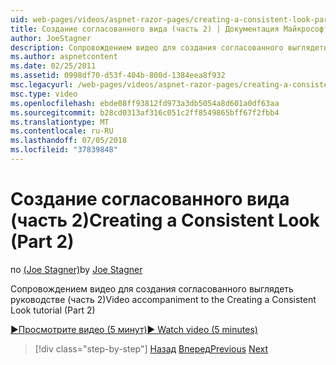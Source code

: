 ```yaml
---
uid: web-pages/videos/aspnet-razor-pages/creating-a-consistent-look-part-2
title: Создание согласованного вида (часть 2) | Документация Майкрософт
author: JoeStagner
description: Сопровождением видео для создания согласованного выглядеть руководстве (часть 2)
ms.author: aspnetcontent
ms.date: 02/25/2011
ms.assetid: 0998df70-d53f-404b-800d-1384eea8f932
msc.legacyurl: /web-pages/videos/aspnet-razor-pages/creating-a-consistent-look-part-2
msc.type: video
ms.openlocfilehash: ebde08ff93812fd973a3db5054a8d601a0df63aa
ms.sourcegitcommit: b28cd0313af316c051c2ff8549865bff67f2fbb4
ms.translationtype: MT
ms.contentlocale: ru-RU
ms.lasthandoff: 07/05/2018
ms.locfileid: "37839848"
---
```

<a name="creating-a-consistent-look-part-2"></a><span data-ttu-id="bf05c-103">Создание согласованного вида (часть 2)</span><span class="sxs-lookup"><span data-stu-id="bf05c-103">Creating a Consistent Look (Part 2)</span></span>
====================
<span data-ttu-id="bf05c-104">по [(Joe Stagner)](https://github.com/JoeStagner)</span><span class="sxs-lookup"><span data-stu-id="bf05c-104">by [Joe Stagner](https://github.com/JoeStagner)</span></span>

<span data-ttu-id="bf05c-105">Сопровождением видео для создания согласованного выглядеть руководстве (часть 2)</span><span class="sxs-lookup"><span data-stu-id="bf05c-105">Video accompaniment to the Creating a Consistent Look tutorial (Part 2)</span></span>

[<span data-ttu-id="bf05c-106">&#9654;Просмотрите видео (5 минут)</span><span class="sxs-lookup"><span data-stu-id="bf05c-106">&#9654; Watch video (5 minutes)</span></span>](https://channel9.msdn.com/Blogs/ASP-NET-Site-Videos/creating-a-consistent-look-part-2)

> [!div class="step-by-step"]
> <span data-ttu-id="bf05c-107">[Назад](creating-a-consistent-look-part-1.md)
> [Вперед](working-with-forms-part-1.md)</span><span class="sxs-lookup"><span data-stu-id="bf05c-107">[Previous](creating-a-consistent-look-part-1.md)
[Next](working-with-forms-part-1.md)</span></span>
